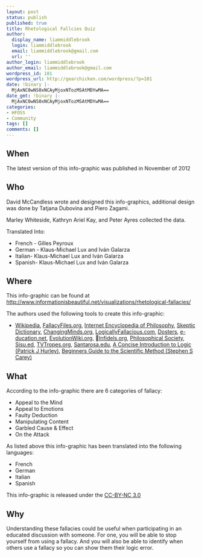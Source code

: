 ```yaml
---
layout: post
status: publish
published: true
title: Rhetological Fallcies Quiz
author:
  display_name: liammiddlebrook
  login: liammiddlebrook
  email: liammiddlebrook@gmail.com
  url: ''
author_login: liammiddlebrook
author_email: liammiddlebrook@gmail.com
wordpress_id: 101
wordpress_url: http://gearchicken.com/wordpress/?p=101
date: !binary |-
  MjAxNC0wNS0xNCAyMjoxNTozMSAtMDYwMA==
date_gmt: !binary |-
  MjAxNC0wNS0xNCAyMjoxNTozMSAtMDYwMA==
categories:
- HFOSS
- Community
tags: []
comments: []
---
```

<h2>When</h2>
<p>The latest version of this info-graphic was published in November of 2012</p>
<h2>Who</h2>
<p>David McCandless wrote and designed this info-graphics, additional design was done by Tatjana Dubovina and Piero Zagami.</p>
<p>Marley Whiteside, Kathryn Ariel Kay, and Peter Ayres collected the data.</p>
<p>Translated Into:</p>
<ul>
<li>French - Gilles Peyroux</li>
<li>German - Klaus-Michael Lux and Iván Galarza</li>
<li>Italian- Klaus-Michael Lux and Iván Galarza</li>
<li>Spanish- Klaus-Michael Lux and Iván Galarza</li>
</ul>
<h2>Where</h2>
<p>This info-graphic can be found at <a href="http://www.informationisbeautiful.net/visualizations/rhetological-fallacies/">http://www.informationisbeautiful.net/visualizations/rhetological-fallacies/</a></p>
<p>The authors used the following tools to create this info-graphic:</p>
<ul>
<li><a href="http://en.wikipedia.org/wiki/List_of_fallacies" target="_blank">Wikipedia</a>, <a href="http://www.fallacyfiles.org/howtouse.html" target="_blank">FallacyFiles.org</a>, <a href="http://www.iep.utm.edu/fallacy/#Accident" target="_blank">Internet Encyclopedia of Philosophy</a>, <a href="http://www.skepdic.com/affirmingtheconsequent.html" target="_blank">Skeptic Dictionary</a>, <a href="http://changingminds.org/disciplines/argument/fallacies/fallacies_alpha.htm" target="_blank">ChangingMinds.org</a>, <a href="http://www.logicallyfallacious.com/index.php/logical-fallacies" target="_blank">LogicallyFallacious.com</a>, <a href="http://dosters.hubpages.com/hub/Logical-Fallacies-Logical-Fallacies-and-How-They-Are-Used" target="_blank">Dosters</a>, <a href="http://e-ducation.net/fallaciousarguments.htm" target="_blank">e-ducation.net</a>, <a href="http://evolutionwiki.org/wiki/List_of_fallacy_pages:A" target="_blank">EvolutionWiki.org</a>, <a href="http://www.infidels.org/library/modern/mathew/logic.html" target="_blank">Infidels.org</a>, <a href="http://www.philosophicalsociety.com/Logical%20Fallacies.htm#undistributed%20middle" target="_blank">Philosophical Society</a>, <a href="http://www.sjsu.edu/">Sjsu.ed</a>, <a href="http://tvtropes.org/pmwiki/pmwiki.php/Main/LogicalFallacies?from=Main.YouFailLogicForever" target="_blank">TVTropes.org</a>, <a href="http://online.santarosa.edu/presentation/page/?28608" target="_blank">Santarosa.edu</a>, <a href="http://books.google.co.uk/books?id=Ikp2dGWT5O4C&amp;dq=suppressed+evidence+fallacy+examples&amp;source=gbs_navlinks_s" target="_blank">A Concise Introduction to Logic (Patrick J Hurley)</a>, <a href="http://books.google.co.uk/books?id=FpCuN68YUiYC&amp;dq=ad+hoc+rescue&amp;source=gbs_navlinks_s" target="_blank">Beginners Guide to the Scientific Method (Stephen S Carey)</a></li>
</ul>
<h2>What</h2>
<p>According to the info-graphic there are 6 categories of fallacy:</p>
<ul>
<li>Appeal to the Mind</li>
<li>Appeal to Emotions</li>
<li>Faulty Deduction</li>
<li>Manipulating Content</li>
<li>Garbled Cause &amp; Effect</li>
<li>On the Attack</li>
</ul>
<p>As listed above this info-graphic has been translated into the following languages:</p>
<ul>
<li>French</li>
<li>German</li>
<li>Italian</li>
<li>Spanish</li>
</ul>
<p>This info-graphic is released under the <a href="http://creativecommons.org/licenses/by-nc/3.0/us/">CC-BY-NC 3.0</a></p>
<h2>Why</h2>
<p>Understanding these fallacies could be useful when participating in an educated discussion with someone. For one, you will be able to stop yourself from using a fallacy. And you will also be able to identify when others use a fallacy so you can show them their logic error.</p>
